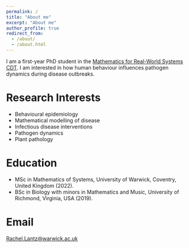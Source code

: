 ```yaml
---
permalink: /
title: "About me"
excerpt: "About me"
author_profile: true
redirect_from: 
  - /about/
  - /about.html
---
```


I am a first-year PhD student in the [Mathematics for Real-World Systems CDT](https://warwick.ac.uk/fac/sci/mathsys/). I am interested in how human behaviour influences pathogen dynamics during disease outbreaks.

Research Interests
======
* Behavioural epidemiology
* Mathematical modelling of disease
* Infectious disease interventions
* Pathogen dynamics
* Plant pathology

Education
======
* MSc in Mathematics of Systems, University of Warwick, Coventry, United Kingdom (2022).
* BSc in Biology with minors in Mathematics and Music, University of Richmond, Virginia, USA (2019).

Email
======
[Rachel.Lantz@warwick.ac.uk](Rachel.Lantz@warwick.ac.uk)
